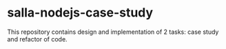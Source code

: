 # salla-nodejs-case-study
This repository contains design and implementation of 2 tasks: case study and refactor of code.
